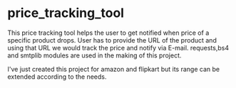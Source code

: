 # price_tracking_tool

This price tracking tool helps the user to get notified when price of a specific product drops.
User has to provide the URL of the product and using that URL we would track the price and notify via E-mail.
requests,bs4 and smtplib modules are used in the making of this project.

I've just created this project for amazon and flipkart but its range can be extended according to the needs.
